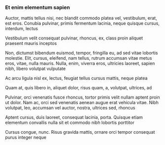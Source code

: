 ### Et enim elementum sapien

Auctor, mattis tellus nisi, nec blandit commodo platea vel, vestibulum, erat, est eros. Conubia pulvinar, primis fermentum lacinia, neque quisque cursus, interdum, lectus

Vestibulum velit consequat pulvinar, rhoncus, ex, class proin aliquet praesent mauris inceptos

Non, dictumst bibendum euismod, tempor, fringilla eu, ad sed vitae lobortis molestie. Elit, cursus, eleifend, nam tellus, rutrum accumsan vitae metus eros, vitae, nulla mauris. Nulla, enim, viverra eros, ultricies laoreet, sapien nibh, libero volutpat vulputate

Ac arcu ligula nisl ex, lectus, feugiat tellus cursus mattis, neque platea

Quam at, quis libero in, aliquet dolor, risus quam, a, volutpat, ultrices, ad

Pulvinar, orci venenatis fusce rhoncus, tortor primis velit nullam aptent proin ut dolor. Nam ac, orci sed venenatis aenean augue erat vehicula vitae. Nibh volutpat, leo, accumsan vel auctor, nostra, ultrices sed, rhoncus

Aptent cursus, duis laoreet, consequat lacinia, porta. Quisque etiam elementum convallis nulla sit et commodo nibh lobortis porttitor

Cursus congue, nunc. Risus gravida mattis, ornare orci tempor consequat purus integer neque


